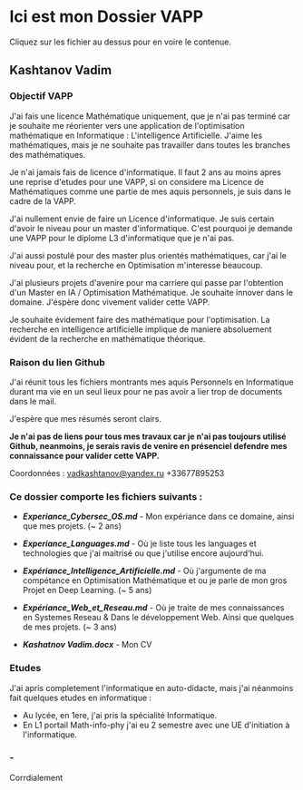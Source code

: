# Ici est mon Dossier VAPP #

Cliquez sur les fichier au dessus pour en voire le contenue.

## Kashtanov Vadim ##

### Objectif VAPP ###

J'ai fais une licence Mathématique uniquement, que je n'ai pas terminé car je souhaite me réorienter vers une application de l'optimisation mathématique en Informatique : L'intelligence Artificielle. J'aime les mathématiques, mais je ne souhaite pas travailler dans toutes les branches des mathématiques.

Je n'ai jamais fais de licence d'informatique. Il faut 2 ans au moins apres une reprise d'etudes pour une VAPP, si on considere ma Licence de Mathématiques comme une partie de mes aquis personnels, je suis dans le cadre de la VAPP.

J'ai nullement envie de faire un Licence d'informatique. Je suis certain d'avoir le niveau pour un master d'informatique. C'est pourquoi je demande une VAPP pour le diplome L3 d'informatique que je n'ai pas.

J'ai aussi postulé pour des master plus orientés mathématiques, car j'ai le niveau pour, et la recherche en Optimisation m'interesse beaucoup.

J'ai plusieurs projets d'avenire pour ma carriere qui passe par l'obtention d'un Master en IA / Optimisation Mathématique. Je souhaite innover dans le domaine. J'éspère donc vivement valider cette VAPP.

Je souhaite évidement faire des mathématique pour l'optimisation. La recherche en intelligence artificielle implique de maniere absoluement évident de la recherche en mathématique théorique.

### Raison du lien Github ###

J'ai réunit tous les fichiers montrants mes aquis Personnels en Informatique durant ma vie en un seul lieux pour ne pas avoir a lier trop de documents dans le mail.

J'espère que mes résumés seront clairs.

**Je n'ai pas de liens pour tous mes travaux car je n'ai pas toujours utilisé Github, neanmoins, je serais ravis de venire en présenciel defendre mes connaissance pour valider cette VAPP.**

Coordonnées : vadkashtanov@yandex.ru  +33677895253

### Ce dossier comporte les fichiers suivants : ###

* ***Experiance_Cybersec_OS.md*** - Mon expériance dans ce domaine, ainsi que mes projets. (~ 2 ans)

* ***Experiance_Languages.md*** - Où je liste tous les languages et technologies que j'ai maitrisé ou que j'utilise encore aujourd'hui.

* ***Expériance_Intelligence_Artificielle.md*** - Où j'argumente de ma compétance en Optimisation Mathématique et ou je parle de mon gros Projet en Deep Learning. (~ 5 ans)

* ***Expériance_Web_et_Reseau.md*** - Où je traite de mes connaissances en Systemes Reseau & Dans le développement Web. Ainsi que quelques de mes projets. (~ 3 ans)

*  ***Kashatnov Vadim.docx*** - Mon CV

### Etudes ###

J'ai apris completement l'informatique en auto-didacte, mais j'ai néanmoins fait quelques etudes en informatique :
* Au lycée, en 1ere, j'ai pris la spécialité Informatique.
* En L1 portail Math-info-phy j'ai eu 2 semestre avec une UE d'initiation à l'informatique.

### - ###

Corrdialement
